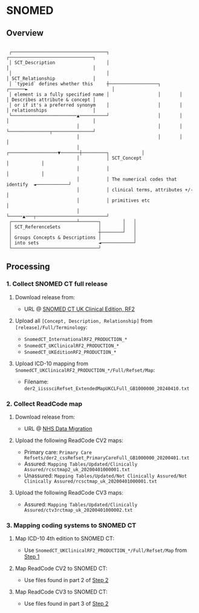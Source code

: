 # SNOMED

## Overview

```text

 ┌───────────────────────────────────┐                                 ┌───────────────────────────────┐
 │ SCT_Description                   │                                 │                               │
 │                                   │                                 │ SCT_Relationship              │
 │ `typeid` defines whether this     ┼──────────────────┐       ┌──────►                               │
 │ element is a fully specified name │                  │       │      │ Describes attribute & concept │
 │ or if it's a preferred synonym    │                  │       │      │ relationships                 │
 └────────────────────────▲──────────┘                  │       │      │                               │
                          │                             │       │      └───────────────┬───────────────┘
                          │                             │       │                      │
                          │          ┌──────────────────▼───────┼─────────┐            │
                          │          │ SCT_Concept                        │            │
                          │          │                                    │            │
                          │          │ The numerical codes that identify  ◄────────────┘
                          │          │ clinical terms, attributes +/-     │
                          │          │ primitives etc                     │
                          │          └─────▲───┬──────────────────────────┘
 ┌────────────────────────┴───────┐        │   │
 │ SCT_ReferenceSets              │        │   │
 │                                ┼────────┘   │
 │ Groups Concepts & Descriptions │            │
 │ into sets                      ◄────────────┘
 └────────────────────────────────┘

```

## Processing

### 1. Collect SNOMED CT full release

1. Download release from:
    - URL @ [SNOMED CT UK Clinical Edition, RF2](https://isd.digital.nhs.uk/trud/users/authenticated/group/0/pack/26/subpack/101/releases)

2. Upload all `[Concept, Description, Relationship]` from `[release]/Full/Terminology`:
    - `SnomedCT_InternationalRF2_PRODUCTION_*`
    - `SnomedCT_UKClinicalRF2_PRODUCTION_*`
    - `SnomedCT_UKEditionRF2_PRODUCTION_*`

3. Upload ICD-10 mapping from `SnomedCT_UKClinicalRF2_PRODUCTION_*/Full/Refset/Map`:
    - Filename: `der2_iisssciRefset_ExtendedMapUKCLFull_GB1000000_20240410.txt`

### 2. Collect ReadCode map

1. Download release from:
    - URL @ [NHS Data Migration](https://isd.digital.nhs.uk/trud/users/authenticated/filters/0/categories/9/items/9/releases)

2. Upload the following ReadCode CV2 maps:
    - Primary care: `Primary Care Refsets/der2_cssRefset_PrimaryCareFull_GB1000000_20200401.txt`
    - Assured: `Mapping Tables/Updated/Clinically Assured/rcsctmap2_uk_20200401000001.txt`
    - Unassured: `Mapping Tables/Updated/Not Clinically Assured/Not Clinically Assured/rcsctmap_uk_20200401000001.txt`

3. Upload the following ReadCode CV3 maps:
    - Assured: `Mapping Tables/Updated/Clinically Assured/ctv3rctmap_uk_20200401000002.txt`


### 3. Mapping coding systems to SNOMED CT

1. Map ICD-10 4th edition to SNOMED CT:
    - Use `SnomedCT_UKClinicalRF2_PRODUCTION_*/Full/Refset/Map` from [Step 1](#1-collect-snomed-ct-full-release)

2. Map ReadCode CV2 to SNOMED CT:
    - Use files found in part 2 of [Step 2](#2-collect-readcode-map)

3. Map ReadCode CV3 to SNOMED CT:
    - Use files found in part 3 of [Step 2](#2-collect-readcode-map)
